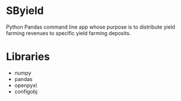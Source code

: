 # SByield
Python Pandas command line app whose purpose is to distribute yield farming revenues to specific yield farming deposits.

# Libraries
* numpy
* pandas
* openpyxl
* configobj